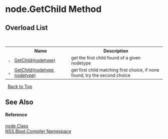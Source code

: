 # node.GetChild Method 
 


## Overload List
&nbsp;<table><tr><th></th><th>Name</th><th>Description</th></tr><tr><td>![Public method](media/pubmethod.gif "Public method")</td><td><a href="6913a8b5-060e-3075-8b61-ed12ee849e72">GetChild(nodetype)</a></td><td>
get the first child found of a given nodetype</td></tr><tr><td>![Public method](media/pubmethod.gif "Public method")</td><td><a href="8ee24538-4ca1-e635-682a-cf901a1c16cc">GetChild(nodetype, nodetype)</a></td><td>
get first child matching first choice, if none found, try the second choice</td></tr></table>&nbsp;
<a href="#node.getchild-method">Back to Top</a>

## See Also


#### Reference
<a href="7dc9b7e9-64ad-f224-ae1a-4e6639739f56">node Class</a><br /><a href="26a25caa-f50b-92ad-f15c-dbb9db1493ae">NSS.Blast.Compiler Namespace</a><br />